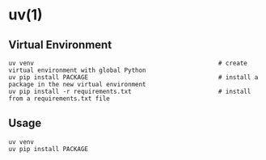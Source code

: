 # uv(1)

## Virtual Environment

    uv venv                                                   # create virtual environment with global Python
    uv pip install PACKAGE                                    # install a package in the new virtual environment
    uv pip install -r requirements.txt                        # install from a requirements.txt file

## Usage

    uv venv
    uv pip install PACKAGE
